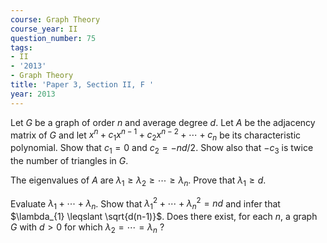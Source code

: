 ```yaml
---
course: Graph Theory
course_year: II
question_number: 75
tags:
- II
- '2013'
- Graph Theory
title: 'Paper 3, Section II, F '
year: 2013
---
```




Let $G$ be a graph of order $n$ and average degree $d$. Let $A$ be the adjacency matrix of $G$ and let $x^{n}+c_{1} x^{n-1}+c_{2} x^{n-2}+\cdots+c_{n}$ be its characteristic polynomial. Show that $c_{1}=0$ and $c_{2}=-n d / 2$. Show also that $-c_{3}$ is twice the number of triangles in $G$.

The eigenvalues of $A$ are $\lambda_{1} \geqslant \lambda_{2} \geqslant \cdots \geqslant \lambda_{n}$. Prove that $\lambda_{1} \geqslant d$.

Evaluate $\lambda_{1}+\cdots+\lambda_{n}$. Show that $\lambda_{1}^{2}+\cdots+\lambda_{n}^{2}=n d$ and infer that $\lambda_{1} \leqslant \sqrt{d(n-1)}$. Does there exist, for each $n$, a graph $G$ with $d>0$ for which $\lambda_{2}=\cdots=\lambda_{n}$ ?